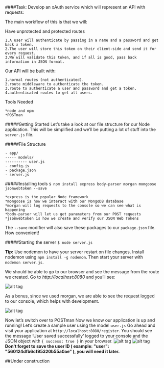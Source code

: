 ####Task: Develop an oAuth service which will represent an API with requests:

The main workflow of this is that we will:

Have unprotected and protected routes
```
1.A user will authenticate by passing in a name and a password and get back a token.
2.The user will store this token on their client-side and send it for every request.
3.We will validate this token, and if all is good, pass back information in JSON format.
```
Our API will be built with:
```
1.normal routes (not authenticated).
2.route middleware to authenticate the token.
3.route to authenticate a user and password and get a token.
4.authenticated routes to get all users.
```
Tools Needed
```
*node and npm
*POSTman
```
#####Getting Started
Let’s take a look at our file structure for our Node application. This will be simplified and we’ll be putting a lot of stuff into the `server.js` file.

#####File Structure
```
- app/
----- models/
---------- user.js
- config.js
- package.json
- server.js
```

#####Installing tools
`$ npm install express body-parser morgan mongoose jsonwebtoken --save`
```
*express is the popular Node framework
*mongoose is how we interact with our MongoDB database
*morgan will log requests to the console so we can see what is happening
*body-parser will let us get parameters from our POST requests
*jsonwebtoken is how we create and verify our JSON Web Tokens
```
The `--save` modifier will also save these packages to our `package.json` file. How convenient!

#####Starting the server
`$ node server.js`

**Tip:** Use nodemon to have your server restart on file changes. Install nodemon using `npm install -g nodemon`. Then start your server with `nodemon server.js`.

We should be able to go to our browser and see the message from the route we created. Go to *http://localhost:8080* and you’ll see:

![alt tag](https://raw.githubusercontent.com/CristianChris/IPP/master/Laboratory_1/Images/1.png "First image")

As a bonus, since we used morgan, we are able to see the request logged to our console, which helps with development.

![alt tag](https://raw.githubusercontent.com/CristianChris/IPP/master/Laboratory_1/Images/2.png "Second image")

Now let’s switch over to POSTman
Now we know our application is up and running! Let’s create a sample user using the model `user.js`
Go ahead and visit your application at `http://localhost:8080/register`. You should see the message ‘User saved successfully’ logged to your console and the JSON object with `{ success: true }` in your browser.
![alt tag](https://raw.githubusercontent.com/CristianChris/IPP/master/Laboratory_1/Images/4.png "Postman create user image")
![alt tag](https://raw.githubusercontent.com/CristianChris/IPP/master/Laboratory_1/Images/3.png "Terminal Create user image")
**Don't forget to save the user ID ( example: "user": "560124dfb6cf95320b55a0ae" ), you will need it later.**




##Under construction
